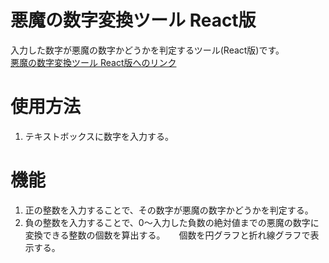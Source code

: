 # 悪魔の数字変換ツール React版
入力した数字が悪魔の数字かどうかを判定するツール(React版)です。</br>
[悪魔の数字変換ツール React版へのリンク](https://takuminish.github.io/666tool-React)

# 使用方法
1. テキストボックスに数字を入力する。

# 機能
1. 正の整数を入力することで、その数字が悪魔の数字かどうかを判定する。
2. 負の整数を入力することで、0〜入力した負数の絶対値までの悪魔の数字に変換できる整数の個数を算出する。
　 個数を円グラフと折れ線グラフで表示する。
